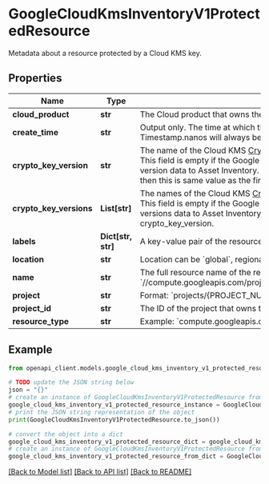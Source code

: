 # GoogleCloudKmsInventoryV1ProtectedResource

Metadata about a resource protected by a Cloud KMS key.

## Properties

Name | Type | Description | Notes
------------ | ------------- | ------------- | -------------
**cloud_product** | **str** | The Cloud product that owns the resource. Example: &#x60;compute&#x60; | [optional] 
**create_time** | **str** | Output only. The time at which this resource was created. The granularity is in seconds. Timestamp.nanos will always be 0. | [optional] [readonly] 
**crypto_key_version** | **str** | The name of the Cloud KMS [CryptoKeyVersion](https://cloud.google.com/kms/docs/reference/rest/v1/projects.locations.keyRings.cryptoKeys.cryptoKeyVersions?hl&#x3D;en) used to protect this resource via CMEK. This field is empty if the Google Cloud product owning the resource does not provide key version data to Asset Inventory. If there are multiple key versions protecting the resource, then this is same value as the first element of crypto_key_versions. | [optional] 
**crypto_key_versions** | **List[str]** | The names of the Cloud KMS [CryptoKeyVersion](https://cloud.google.com/kms/docs/reference/rest/v1/projects.locations.keyRings.cryptoKeys.cryptoKeyVersions?hl&#x3D;en) used to protect this resource via CMEK. This field is empty if the Google Cloud product owning the resource does not provide key versions data to Asset Inventory. The first element of this field is stored in crypto_key_version. | [optional] 
**labels** | **Dict[str, str]** | A key-value pair of the resource&#39;s labels (v1) to their values. | [optional] 
**location** | **str** | Location can be &#x60;global&#x60;, regional like &#x60;us-east1&#x60;, or zonal like &#x60;us-west1-b&#x60;. | [optional] 
**name** | **str** | The full resource name of the resource. Example: &#x60;//compute.googleapis.com/projects/my_project_123/zones/zone1/instances/instance1&#x60;. | [optional] 
**project** | **str** | Format: &#x60;projects/{PROJECT_NUMBER}&#x60;. | [optional] 
**project_id** | **str** | The ID of the project that owns the resource. | [optional] 
**resource_type** | **str** | Example: &#x60;compute.googleapis.com/Disk&#x60; | [optional] 

## Example

```python
from openapi_client.models.google_cloud_kms_inventory_v1_protected_resource import GoogleCloudKmsInventoryV1ProtectedResource

# TODO update the JSON string below
json = "{}"
# create an instance of GoogleCloudKmsInventoryV1ProtectedResource from a JSON string
google_cloud_kms_inventory_v1_protected_resource_instance = GoogleCloudKmsInventoryV1ProtectedResource.from_json(json)
# print the JSON string representation of the object
print(GoogleCloudKmsInventoryV1ProtectedResource.to_json())

# convert the object into a dict
google_cloud_kms_inventory_v1_protected_resource_dict = google_cloud_kms_inventory_v1_protected_resource_instance.to_dict()
# create an instance of GoogleCloudKmsInventoryV1ProtectedResource from a dict
google_cloud_kms_inventory_v1_protected_resource_from_dict = GoogleCloudKmsInventoryV1ProtectedResource.from_dict(google_cloud_kms_inventory_v1_protected_resource_dict)
```
[[Back to Model list]](../README.md#documentation-for-models) [[Back to API list]](../README.md#documentation-for-api-endpoints) [[Back to README]](../README.md)



